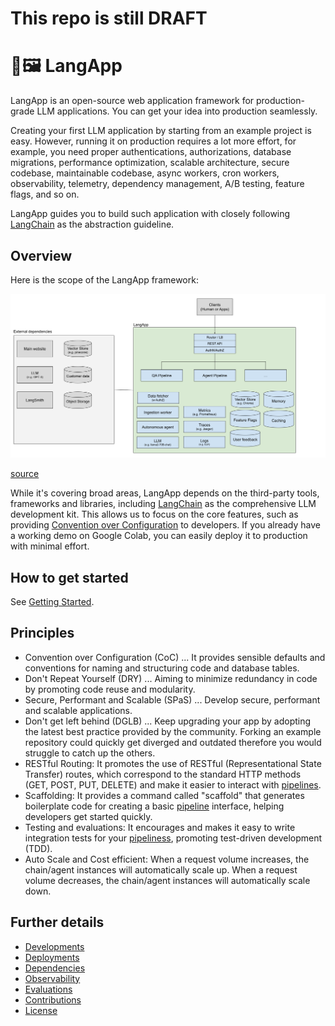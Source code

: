 # This repo is still DRAFT

# 🦜️🖼️ LangApp

LangApp is an open-source web application framework for production-grade LLM applications.
You can get your idea into production seamlessly.

Creating your first LLM application by starting from an example project is easy.
However, running it on production requires a lot more effort,
for example, you need proper authentications, authorizations, database migrations,
performance optimization, scalable architecture, secure codebase,
maintainable codebase, async workers, cron workers, observability, telemetry,
dependency management, A/B testing, feature flags, and so on.

LangApp guides you to build such application with closely following [LangChain](https://github.com/langchain-ai/langchain) as the abstraction guideline.

## Overview

Here is the scope of the LangApp framework:

![langapp](docs/img/LangApp.png)

[source](https://docs.google.com/drawings/d/1ushZBAtNDY6EvABnaeKfAA0WWrCmXl_qMfTjGusjS3k/edit?usp=sharing)

While it's covering broad areas, LangApp depends on the third-party tools, frameworks and libraries,
including [LangChain](https://github.com/langchain-ai/langchain) as the comprehensive LLM development kit.
This allows us to focus on the core features, such as providing [Convention over Configuration](https://en.wikipedia.org/wiki/Convention_over_configuration) to developers.
If you already have a working demo on Google Colab, you can easily deploy it to production with minimal effort.

## How to get started

See [Getting Started](docs/getting_started.md).

## Principles

- Convention over Configuration (CoC) ... It provides sensible defaults and conventions for naming and structuring code and database tables.
- Don't Repeat Yourself (DRY) ... Aiming to minimize redundancy in code by promoting code reuse and modularity.
- Secure, Performant and Scalable (SPaS) ... Develop secure, performant and scalable applications.
- Don't get left behind (DGLB) ... Keep upgrading your app by adopting the latest best practice provided by the community. Forking an example repository could quickly get diverged and outdated therefore you would struggle to catch up the others.
- RESTful Routing: It promotes the use of RESTful (Representational State Transfer) routes, which correspond to the standard HTTP methods (GET, POST, PUT, DELETE) and make it easier to interact with [pipelines](docs/pipelines.md).
- Scaffolding: It provides a command called "scaffold" that generates boilerplate code for creating a basic [pipeline](docs/pipelines.md) interface, helping developers get started quickly.
- Testing and evaluations: It encourages and makes it easy to write integration tests for your [pipeliness](docs/pipelines.md), promoting test-driven development (TDD).
- Auto Scale and Cost efficient: When a request volume increases, the chain/agent instances will automatically scale up. When a request volume decreases, the chain/agent instances will automatically scale down.

## Further details

- [Developments](docs/developments.md)
- [Deployments](docs/deployments.md)
- [Dependencies](docs/dependencies.md)
- [Observability](docs/observability.md)
- [Evaluations](docs/evaluations.md)
- [Contributions](docs/contributing.md)
- [License](LICENSE)
